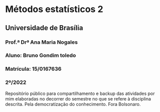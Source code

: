 # Métodos estatísticos 2
## Universidade de Brasília
### Prof.ª Drª Ana Maria Nogales
### Aluno: Bruno Gondim toledo
### Matrícula: 15/0167636
### 2º/2022

Repositório público para compartilhamento e backup das atividades por mim elaboradas no decorrer do semestre no que se refere à disciplina descrita.
Pela democratização do conhecimento. Fora Bolsonaro.
